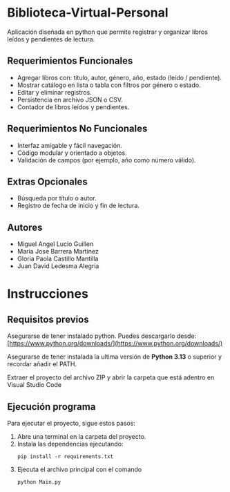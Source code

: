 # Biblioteca-Virtual-Personal
Aplicación diseñada en python que permite registrar y organizar libros leídos y pendientes de lectura.

## Requerimientos Funcionales
- Agregar libros con: título, autor, género, año, estado (leído / pendiente).
- Mostrar catálogo en lista o tabla con filtros por género o estado.
- Editar y eliminar registros.
- Persistencia en archivo JSON o CSV.
- Contador de libros leídos y pendientes.

## Requerimientos No Funcionales
- Interfaz amigable y fácil navegación.
- Código modular y orientado a objetos.
- Validación de campos (por ejemplo, año como número válido).

## Extras Opcionales
- Búsqueda por título o autor.
- Registro de fecha de inicio y fin de lectura.

## Autores
- Miguel Angel Lucio Guillen
- Maria Jose Barrera Martinez
- Gloria Paola Castillo Mantilla
- Juan David Ledesma Alegria

# Instrucciones

## Requisitos previos

Asegurarse de tener instalado python. Puedes descargarlo desde: [https://www.python.org/downloads/](https://www.python.org/downloads/)

Asegurarse de tener instalada la ultima versión de **Python 3.13** o superior y recordar añadir el PATH.

Extraer el proyecto del archivo ZIP y abrir la carpeta que está adentro en Visual Studio Code

## Ejecución programa

Para ejecutar el proyecto, sigue estos pasos:

1. Abre una terminal en la carpeta del proyecto.
2. Instala las dependencias ejecutando:
   ```
   pip install -r requirements.txt
   ```
3. Ejecuta el archivo principal con el comando
   ```
   python Main.py
   ```